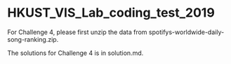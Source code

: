 # HKUST_VIS_Lab_coding_test_2019

For Challenge 4, please first unzip the data from spotifys-worldwide-daily-song-ranking.zip. 

The solutions for Challenge 4 is in solution.md. 
